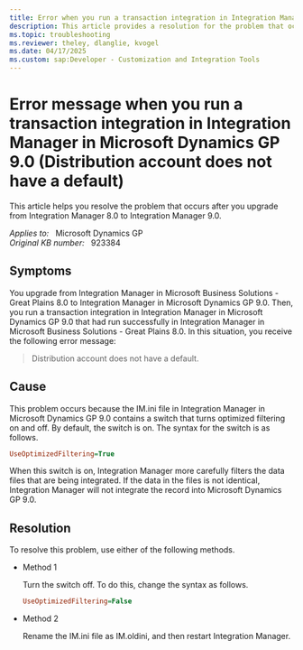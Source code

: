 ```yaml
---
title: Error when you run a transaction integration in Integration Manager
description: This article provides a resolution for the problem that occurs after you upgrade from Integration Manager 8.0 to Integration Manager 9.0.
ms.topic: troubleshooting
ms.reviewer: theley, dlanglie, kvogel
ms.date: 04/17/2025
ms.custom: sap:Developer - Customization and Integration Tools
---
```

# Error message when you run a transaction integration in Integration Manager in Microsoft Dynamics GP 9.0 (Distribution account does not have a default)

This article helps you resolve the problem that occurs after you upgrade from Integration Manager 8.0 to Integration Manager 9.0.

_Applies to:_ &nbsp; Microsoft Dynamics GP  
_Original KB number:_ &nbsp; 923384

## Symptoms

You upgrade from Integration Manager in Microsoft Business Solutions - Great Plains 8.0 to Integration Manager in Microsoft Dynamics GP 9.0. Then, you run a transaction integration in Integration Manager in Microsoft Dynamics GP 9.0 that had run successfully in Integration Manager in Microsoft Business Solutions - Great Plains 8.0. In this situation, you receive the following error message:

> Distribution account does not have a default.

## Cause

This problem occurs because the IM.ini file in Integration Manager in Microsoft Dynamics GP 9.0 contains a switch that turns optimized filtering on and off. By default, the switch is on. The syntax for the switch is as follows.

```ini
UseOptimizedFiltering=True
```

When this switch is on, Integration Manager more carefully filters the data files that are being integrated. If the data in the files is not identical, Integration Manager will not integrate the record into Microsoft Dynamics GP 9.0.

## Resolution

To resolve this problem, use either of the following methods.

- Method 1

    Turn the switch off. To do this, change the syntax as follows.

    ```ini
    UseOptimizedFiltering=False
    ```

- Method 2

    Rename the IM.ini file as IM.oldini, and then restart Integration Manager.
